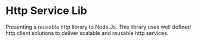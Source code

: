 # Http Service Lib

Presenting a reusable http library to Node.Js. This library uses well defined http client solutions to deliver scalable and reusable http services.
